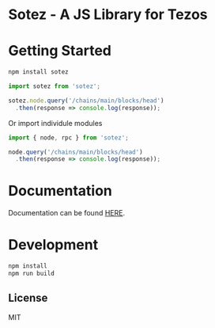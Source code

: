 # Sotez - A JS Library for Tezos

# Getting Started
```js
npm install sotez
```

```js
import sotez from 'sotez';

sotez.node.query('/chains/main/blocks/head')
  .then(response => console.log(response));
```

Or import individule modules

```js
import { node, rpc } from 'sotez';

node.query('/chains/main/blocks/head')
  .then(response => console.log(response));
```

# Documentation
Documentation can be found [HERE](https://github.com/AndrewKishino/sotez/wiki/Documentation).

# Development
```js
npm install
npm run build
```

## License
MIT
